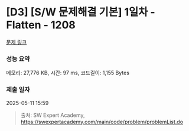 # [D3] [S/W 문제해결 기본] 1일차 - Flatten - 1208 

[문제 링크](https://swexpertacademy.com/main/code/problem/problemDetail.do?contestProbId=AV139KOaABgCFAYh) 

### 성능 요약

메모리: 27,776 KB, 시간: 97 ms, 코드길이: 1,155 Bytes

### 제출 일자

2025-05-11 15:59



> 출처: SW Expert Academy, https://swexpertacademy.com/main/code/problem/problemList.do